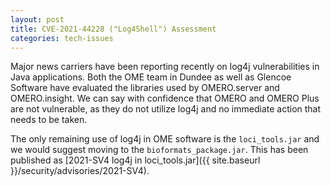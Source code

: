 ```yaml
---
layout: post
title: CVE-2021-44228 ("Log4Shell") Assessment
categories: tech-issues
---
```


Major news carriers have been reporting recently on log4j vulnerabilities in
Java applications. Both the OME team in Dundee as well as Glencoe Software have
evaluated the libraries used by OMERO.server and OMERO.insight. We can say with
confidence that OMERO and OMERO Plus are not vulnerable, as they do not utilize log4j
and no immediate action that needs to be taken.

The only remaining use of log4j in OME software is the `loci_tools.jar` and we
would suggest moving to the `bioformats_package.jar`. This has been published
as [2021-SV4 log4j in loci_tools.jar]({{ site.baseurl }}/security/advisories/2021-SV4).
